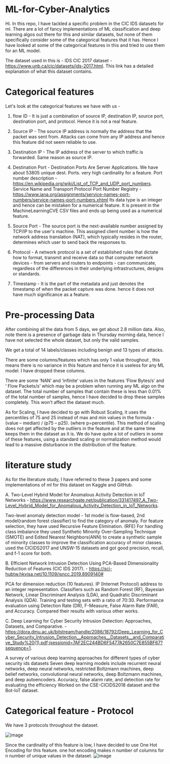 # ML-for-Cyber-Analytics

Hi. 
In this repo, I have tackled a specific problem in the CIC IDS datasets for ml. There are a lot of fancy implementations of ML classification and deep learning algos out there for this and similar datasets, but none of them specifically consider some of the categorical features that it has. 
Hence I have looked at some of the categorical features in this and tried to use them for an ML model.

The dataset used in this is - IDS CIC 2017 dataset - https://www.unb.ca/cic/datasets/ids-2017.html. This link has a detailed explanation of what this dataset contains.

# Categorical features
Let's look at the categorical features we have with us - 
1. flow ID - It is just a combination of source IP, destination IP, source port, destination port, and protocol. Hence it is not a real feature.

2. Source IP - The source IP address is normally the address that the packet was sent from. Attacks can come from any IP address and hence this feature did not seem reliable to use.

3. Destination IP - The IP address of the server to which traffic is forwarded. Same reason as source IP.

4. Destination Port - Destination Ports Are Server Applications. We have about 53805 unique dest. Ports. very high cardinality for a feature. 
Port number description - https://en.wikipedia.org/wiki/List_of_TCP_and_UDP_port_numbers.
Service Name and Transport Protocol Port Number Registry - https://www.iana.org/assignments/service-names-port-numbers/service-names-port-numbers.xhtml
Its data type is an integer and hence can be mistaken for a numerical feature. It is present in the MachineLearningCVE CSV files and ends up being used as a numerical feature.

5. Source Port - The source port is the next-available number assigned by TCP/IP to the user's machine. This assigned client number is how the network address translation (NAT), which typically resides in the router, determines which user to send back the responses to.

6. Protocol - A network protocol is a set of established rules that dictate how to format, transmit and receive data so that computer network devices - from servers and routers to endpoints - can communicate, regardless of the differences in their underlying infrastructures, designs or standards.

7. Timestamp - It is the part of the metadata and just denotes the timestamp of when the packet capture was done. hence it does not have much significance as a feature. 










# Pre-processing Data

After combining all the data from 5 days, we get about 2.8 million data. Also, note there is a presence of garbage data in Thursday morning data, hence I have not selected the whole dataset, but only the valid samples. 

We get a total of 14 labels/classes including benign and 13 types of attacks.

There are some columns/features which has only 1 value throughout , this means there is no variance in this feature and hence it is useless for any ML model. I have dropped these columns. 

There are some ‘NAN’ and ‘infinite’ values in the features ‘Flow Bytes/s’ and ‘ Flow Packets/s’ which may be a problem when running any ML algo on the dataset.
The total number of samples that contain these is less than 0.01% of the total number of samples, hence I have decided to drop these samples completely. This won't affect the dataset much.

As for Scaling, I have decided to go with Robust Scaling, it uses the percentiles of 75 and 25 instead of max and min values in the formula - (value – median) / (p75 – p25). (where p=percentile). This method of scaling does not get affected by the outliers in the feature and at the same time keeps them in the dataset as it is. We do have quite a lot of outliers in some of these features, using a standard scaling or normalization method would lead to a massive disturbance in the distribution of the feature. 

# literature study
As for the literature study, I have referred to these 3 papers and some implementations of ml for this dataset on Kaggle and GitHub.

A. Two-Level Hybrid Model for Anomalous Activity Detection in IoT Networks - https://www.researchgate.net/publication/331417497_A_Two-Level_Hybrid_Model_for_Anomalous_Activity_Detection_in_IoT_Networks. 

Two-level anomaly detection model - 1st model is flow-based, 2nd model(random forest classifier) to find the category of anomaly.
For feature selection, they have used Recursive Feature Elimination. (RFE)
For handling class imbalance they used Synthetic Minority Over-Sampling Technique (SMOTE) and Edited Nearest Neighbors(ANN) to create a synthetic sample of minority classes to improve the classification accuracy of minor classes.  
used the CICIDS2017 and UNSW-15 datasets and got good precision, recall, and f-1 score for both.


B. Efficient Network Intrusion Detection Using PCA-Based Dimensionality Reduction of Features (CIC IDS 2017). - https://sci-hubtw.hkvisa.net/10.1109/isncc.2019.8909140#

PCA for dimension reduction (10 features).
IP (Internet Protocol) address to an integer representation.
Classifiers such as Random Forest (RF), Bayesian Network, Linear Discriminant Analysis (LDA), and Quadratic Discriminant Analysis (QDA). Training and testing sets with a ratio of 70:30.
Performance evaluation using Detection Rate (DR), F-Measure, False Alarm Rate (FAR), and Accuracy.
Compared their results with various other works.



C. Deep Learning for Cyber Security Intrusion Detection: Approaches, Datasets, and Comparative. - https://dora.dmu.ac.uk/bitstream/handle/2086/18792/Deep_Learning_for_Cyber_Security_Intrusion_Detection__Approaches__Datasets__and_Comparative_Study%20(1).pdf;jsessionid=7AF2EC244BD6F5477A2650C7E855BF67?sequence=1. 

A survey of various deep learning approaches for different types of cyber security ids datasets
Seven deep learning models include recurrent neural networks, deep neural networks, restricted Boltzmann machines, deep belief networks, convolutional neural networks, deep Boltzmann machines, and deep autoencoders.
Accuracy, false alarm rate, and detection rate for evaluating the efficiency
Worked on the CSE-CICIDS2018 dataset and the Bot-IoT dataset.

# Categorical feature - Protocol
We have 3 protocols throughout the dataset.

![image](https://user-images.githubusercontent.com/78835534/165983522-94d96fa8-73fd-421a-932d-cc33d0440bce.png)

Since the cardinality of this feature is low, I have decided to use One Hot Encoding for this feature. one hot encoding makes n number of columns for n number of unique values in the dataset.
![image](https://user-images.githubusercontent.com/78835534/165983749-0215661d-232c-467b-8ff9-10a79333571b.png)





